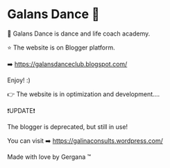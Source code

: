 # Galans Dance 💃


:pushpin: Galans Dance is dance and life coach academy.<br>

⭐ The website is on Blogger platform.<br>

:arrow_right: https://galansdanceclub.blogspot.com/ <br>

Enjoy! :) <br>

👉 The website is in optimization and development.... <br>

❗UPDATE❗

The blogger is deprecated, but still in use!

You can visit :arrow_right: https://galinaconsults.wordpress.com/

Made with love by Gergana ™
